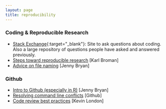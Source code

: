 ```yaml
---
layout: page
title: reproducibility
---
```


### Coding & Reproducible Research
* [Stack Exchange](http://stackoverflow.com/){:target="_blank"}: Site to ask questions about coding. Also a large repository of questions people have asked and answered previously.
* [Steps toward reproducible research](http://kbroman.org/steps2rr/) [Karl Broman]
* [Advice on file naming](https://rawgit.com/Reproducible-Science-Curriculum/rr-organization1/master/organization-01-slides.html#1) [Jenny Bryan]

### Github
* <a href="http://happygitwithr.com/">Intro to Github (especially in R)</a> [Jenny Bryan]
* <a href="https://help.github.com/articles/resolving-a-merge-conflict-from-the-command-line/">Resolving command line conflicts</a> [Github]
* <a href = "https://www.kevinlondon.com/2015/05/05/code-review-best-practices.html">Code review best practices</a> [Kevin London]
